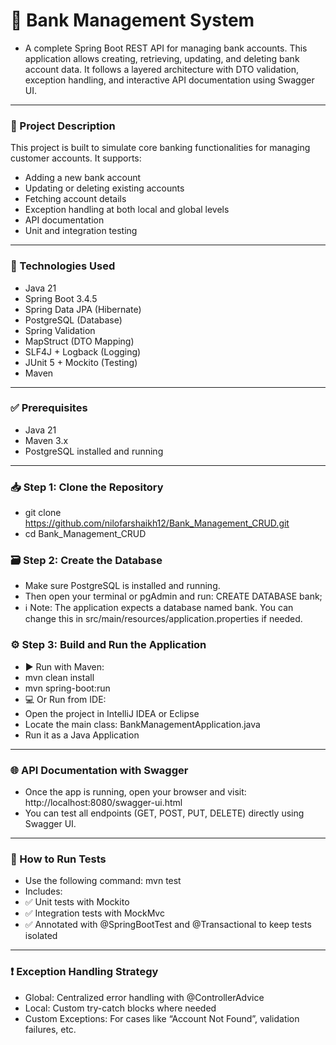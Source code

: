 # 🏦 Bank Management System
- A complete Spring Boot REST API for managing bank accounts. This application allows creating, retrieving, updating, and deleting bank account data.
It follows a layered architecture with DTO validation, exception handling, and interactive API documentation using Swagger UI.
---
### 📌 Project Description
This project is built to simulate core banking functionalities for managing customer accounts. It supports:
- Adding a new bank account
- Updating or deleting existing accounts
- Fetching account details
- Exception handling at both local and global levels
- API documentation 
- Unit and integration testing
---
### 🧰 Technologies Used
- Java 21
- Spring Boot 3.4.5
- Spring Data JPA (Hibernate)
- PostgreSQL (Database)
- Spring Validation
- MapStruct (DTO Mapping)
- SLF4J + Logback (Logging)
- JUnit 5 + Mockito (Testing)
- Maven
---
### ✅ Prerequisites
- Java 21
- Maven 3.x
- PostgreSQL installed and running
---
### 📥 Step 1: Clone the Repository
- git clone https://github.com/nilofarshaikh12/Bank_Management_CRUD.git
- cd Bank_Management_CRUD

### 🗃️ Step 2: Create the Database
- Make sure PostgreSQL is installed and running.
- Then open your terminal or pgAdmin and run:
  CREATE DATABASE bank;
- ℹ️ Note: The application expects a database named bank. You can change this in src/main/resources/application.properties if needed.

### ⚙️ Step 3: Build and Run the Application
- ▶️ Run with Maven:
- mvn clean install
- mvn spring-boot:run
- 💻 Or Run from IDE:
- Open the project in IntelliJ IDEA or Eclipse
- Locate the main class: BankManagementApplication.java
- Run it as a Java Application

---
### 🌐 API Documentation with Swagger
- Once the app is running, open your browser and visit:
 http://localhost:8080/swagger-ui.html
- You can test all endpoints (GET, POST, PUT, DELETE) directly using Swagger UI.

---
### 🧪 How to Run Tests
- Use the following command:
mvn test
- Includes:
- ✅ Unit tests with Mockito
- ✅ Integration tests with MockMvc
- ✅ Annotated with @SpringBootTest and @Transactional to keep tests isolated

---
### ❗ Exception Handling Strategy
- Global: Centralized error handling with @ControllerAdvice
- Local: Custom try-catch blocks where needed
- Custom Exceptions: For cases like “Account Not Found”, validation failures, etc.




